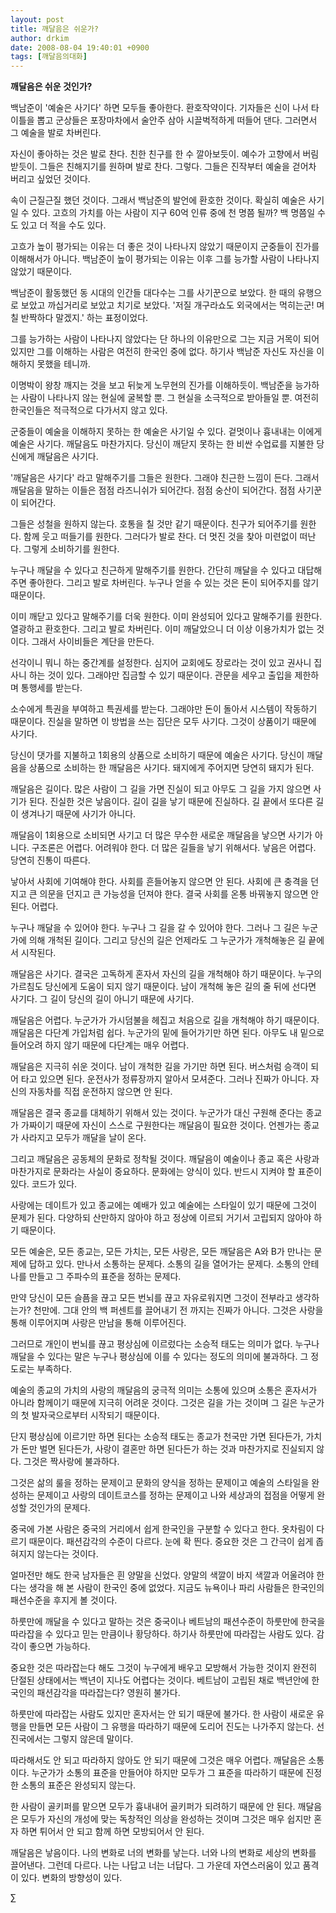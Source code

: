 ```yaml
---
layout: post
title: 깨달음은 쉬운가?
author: drkim
date: 2008-08-04 19:40:01 +0900
tags: [깨달음의대화]
---
```

**깨달음은 쉬운 것인가?**

백남준이 '예술은 사기다' 하면 모두들 좋아한다. 환호작약이다. 기자들은 신이 나서 타이틀을 뽑고 군상들은 포장마차에서 술안주 삼아 시끌벅적하게 떠들어 댄다. 그러면서 그 예술을 발로 차버린다. 

자신이 좋아하는 것은 발로 찬다. 친한 친구를 한 수 깔아보듯이. 예수가 고향에서 버림받듯이. 그들은 친해지기를 원하며 발로 찬다. 그렇다. 그들은 진작부터 예술을 걷어차 버리고 싶었던 것이다. 

속이 근질근질 했던 것이다. 그래서 백남준의 발언에 환호한 것이다. 확실히 예술은 사기일 수 있다. 고흐의 가치를 아는 사람이 지구 60억 인류 중에 천 명쯤 될까? 백 명쯤일 수도 있고 더 적을 수도 있다. 

고흐가 높이 평가되는 이유는 더 좋은 것이 나타나지 않았기 때문이지 군중들이 진가를 이해해서가 아니다. 백남준이 높이 평가되는 이유는 이후 그를 능가할 사람이 나타나지 않았기 때문이다. 

백남준이 활동했던 동 시대의 인간들 대다수는 그를 사기꾼으로 보았다. 한 때의 유행으로 보았고 까십거리로 보았고 치기로 보았다. '저질 개구라쇼도 외국에서는 먹히는군! 며칠 반짝하다 말겠지.' 하는 표정이었다. 

그를 능가하는 사람이 나타나지 않았다는 단 하나의 이유만으로 그는 지금 거목이 되어 있지만 그를 이해하는 사람은 여전히 한국인 중에 없다. 하기사 백남준 자신도 자신을 이해하지 못했을 테니까.

이명박이 왕창 깨지는 것을 보고 뒤늦게 노무현의 진가를 이해하듯이. 백남준을 능가하는 사람이 나타나지 않는 현실에 굴복할 뿐. 그 현실을 소극적으로 받아들일 뿐. 여전히 한국인들은 적극적으로 다가서지 않고 있다. 

군중들이 예술을 이해하지 못하는 한 예술은 사기일 수 있다. 겉멋이나 흉내내는 이에게 예술은 사기다. 깨달음도 마찬가지다. 당신이 깨닫지 못하는 한 비싼 수업료를 지불한 당신에게 깨달음은 사기다. 

'깨달음은 사기다' 라고 말해주기를 그들은 원한다. 그래야 친근한 느낌이 든다. 그래서 깨달음을 말하는 이들은 점점 라즈니쉬가 되어간다. 점점 숭산이 되어간다. 점점 사기꾼이 되어간다. 

그들은 성철을 원하지 않는다. 호통을 칠 것만 같기 때문이다. 친구가 되어주기를 원한다. 함께 웃고 떠들기를 원한다. 그러다가 발로 찬다. 더 멋진 것을 찾아 미련없이 떠난다. 그렇게 소비하기를 원한다. 

누구나 깨달을 수 있다고 친근하게 말해주기를 원한다. 간단히 깨달을 수 있다고 대답해주면 좋아한다. 그리고 발로 차버린다. 누구나 얻을 수 있는 것은 돈이 되어주지를 않기 때문이다. 

이미 깨닫고 있다고 말해주기를 더욱 원한다. 이미 완성되어 있다고 말해주기를 원한다. 열광하고 환호한다. 그리고 발로 차버린다. 이미 깨달았으니 더 이상 이용가치가 없는 것이다. 그래서 사이비들은 계단을 만든다. 

선각이니 뭐니 하는 중간계를 설정한다. 심지어 교회에도 장로라는 것이 있고 권사니 집사니 하는 것이 있다. 그래야만 집금할 수 있기 때문이다. 관문을 세우고 출입을 제한하며 통행세를 받는다. 

소수에게 특권을 부여하고 특권세를 받는다. 그래야만 돈이 돌아서 시스템이 작동하기 때문이다. 진실을 말하면 이 방법을 쓰는 집단은 모두 사기다. 그것이 상품이기 때문에 사기다. 

당신이 댓가를 지불하고 1회용의 상품으로 소비하기 때문에 예술은 사기다. 당신이 깨달음을 상품으로 소비하는 한 깨달음은 사기다. 돼지에게 주어지면 당연히 돼지가 된다. 

깨달음은 길이다. 많은 사람이 그 길을 가면 진실이 되고 아무도 그 길을 가지 않으면 사기가 된다. 진실한 것은 낳음이다. 길이 길을 낳기 때문에 진실하다. 길 끝에서 또다른 길이 생겨나기 때문에 사기가 아니다.

깨달음이 1회용으로 소비되면 사기고 더 많은 무수한 새로운 깨달음을 낳으면 사기가 아니다. 구조론은 어렵다. 어려워야 한다. 더 많은 길들을 낳기 위해서다. 낳음은 어렵다. 당연히 진통이 따른다. 

낳아서 사회에 기여해야 한다. 사회를 흔들어놓지 않으면 안 된다. 사회에 큰 충격을 던지고 큰 의문을 던지고 큰 가능성을 던져야 한다. 결국 사회를 온통 바꿔놓지 않으면 안 된다. 어렵다. 

누구나 깨달을 수 있어야 한다. 누구나 그 길을 갈 수 있어야 한다. 그러나 그 길은 누군가에 의해 개척된 길이다. 그리고 당신의 길은 언제라도 그 누군가가 개척해놓은 길 끝에서 시작된다. 

깨달음은 사기다. 결국은 고독하게 혼자서 자신의 길을 개척해야 하기 때문이다. 누구의 가르침도 당신에게 도움이 되지 않기 때문이다. 남이 개척해 놓은 길의 줄 뒤에 선다면 사기다. 그 길이 당신의 길이 아니기 때문에 사기다. 

깨달음은 어렵다. 누군가가 가시덤불을 헤집고 처음으로 길을 개척해야 하기 때문이다. 깨달음은 다단계 가입처럼 쉽다. 누군가의 밑에 들어가기만 하면 된다. 아무도 내 밑으로 들어오려 하지 않기 때문에 다단계는 매우 어렵다. 

깨달음은 지극히 쉬운 것이다. 남이 개척한 길을 가기만 하면 된다. 버스처럼 승객이 되어 타고 있으면 된다. 운전사가 정류장까지 알아서 모셔준다. 그러나 진짜가 아니다. 자신의 자동차를 직접 운전하지 않으면 안 된다. 

깨달음은 결국 종교를 대체하기 위해서 있는 것이다. 누군가가 대신 구원해 준다는 종교가 가짜이기 때문에 자신이 스스로 구원한다는 깨달음이 필요한 것이다. 언젠가는 종교가 사라지고 모두가 깨달을 날이 온다. 

그리고 깨달음은 공동체의 문화로 정착될 것이다. 깨달음이 예술이나 종교 혹은 사랑과 마찬가지로 문화라는 사실이 중요하다. 문화에는 양식이 있다. 반드시 지켜야 할 표준이 있다. 코드가 있다.

사랑에는 데이트가 있고 종교에는 예배가 있고 예술에는 스타일이 있기 때문에 그것이 문제가 된다. 다양하되 산만하지 않아야 하고 정상에 이르되 거기서 고립되지 않아야 하기 때문이다. 

모든 예술은, 모든 종교는, 모든 가치는, 모든 사랑은, 모든 깨달음은 A와 B가 만나는 문제에 답하고 있다. 만나서 소통하는 문제다. 소통의 길을 열어가는 문제다. 소통의 안테나를 만들고 그 주파수의 표준을 정하는 문제다. 

만약 당신이 모든 슬픔을 끊고 모든 번뇌를 끊고 자유로워지면 그것이 전부라고 생각하는가? 천만에. 그대 안의 백 퍼센트를 끌어내기 전 까지는 진짜가 아니다. 그것은 사랑을 통해 이루어지며 사랑은 만남을 통해 이루어진다. 

그러므로 개인이 번뇌를 끊고 평상심에 이르렀다는 소승적 태도는 의미가 없다. 누구나 깨달을 수 있다는 말은 누구나 평상심에 이를 수 있다는 정도의 의미에 불과하다. 그 정도로는 부족하다. 

예술의 종교의 가치의 사랑의 깨달음의 궁극적 의미는 소통에 있으며 소통은 혼자서가 아니라 함께이기 때문에 지극히 어려운 것이다. 그것은 길을 가는 것이며 그 길은 누군가의 첫 발자국으로부터 시작되기 때문이다. 

단지 평상심에 이르기만 하면 된다는 소승적 태도는 종교가 천국만 가면 된다든가, 가치가 돈만 벌면 된다든가, 사랑이 결혼만 하면 된다든가 하는 것과 마찬가지로 진실되지 않다. 그것은 짝사랑에 불과하다. 

그것은 삶의 룰을 정하는 문제이고 문화의 양식을 정하는 문제이고 예술의 스타일을 완성하는 문제이고 사랑의 데이트코스를 정하는 문제이고 나와 세상과의 접점을 어떻게 완성할 것인가의 문제다. 

중국에 가본 사람은 중국의 거리에서 쉽게 한국인을 구분할 수 있다고 한다. 옷차림이 다르기 때문이다. 패션감각의 수준이 다르다. 눈에 확 띈다. 중요한 것은 그 간극이 쉽게 좁혀지지 않는다는 것이다. 

얼마전만 해도 한국 남자들은 흰 양말을 신었다. 양말의 색깔이 바지 색깔과 어울려야 한다는 생각을 해 본 사람이 한국인 중에 없었다. 지금도 뉴욕이나 파리 사람들은 한국인의 패션수준을 후지게 볼 것이다. 

하룻만에 깨달을 수 있다고 말하는 것은 중국이나 베트남의 패션수준이 하룻만에 한국을 따라잡을 수 있다고 믿는 만큼이나 황당하다. 하기사 하룻만에 따라잡는 사람도 있다. 감각이 좋으면 가능하다. 

중요한 것은 따라잡는다 해도 그것이 누구에게 배우고 모방해서 가능한 것이지 완전히 단절된 상태에서는 백년이 지나도 어렵다는 것이다. 베트남이 고립된 채로 백년안에 한국인의 패션감각을 따라잡는다? 영원히 불가다. 

하룻만에 따라잡는 사람도 있지만 혼자서는 안 되기 때문에 불가다. 한 사람이 새로운 유행을 만들면 모든 사람이 그 유행을 따라하기 때문에 도리어 진도는 나가주지 않는다. 선진국에서는 그렇지 않은데 말이다. 

따라해서도 안 되고 따라하지 않아도 안 되기 때문에 그것은 매우 어렵다. 깨달음은 소통이다. 누군가가 소통의 표준을 만들어야 하지만 모두가 그 표준을 따라하기 때문에 진정한 소통의 표준은 완성되지 않는다. 

한 사람이 골키퍼를 맡으면 모두가 흉내내어 골키퍼가 되려하기 때문에 안 된다. 깨달음은 모두가 자신의 개성에 맞는 독창적인 의상을 완성하는 것이며 그것은 매우 쉽지만 혼자 하면 튀어서 안 되고 함께 하면 모방되어서 안 된다.

깨달음은 낳음이다. 나의 변화로 너의 변화를 낳는다. 너와 나의 변화로 세상의 변화를 끌어낸다. 그런데 다르다. 나는 나답고 너는 너답다. 그 가운데 자연스러움이 있고 품격이 있다. 변화의 방향성이 있다. 



∑